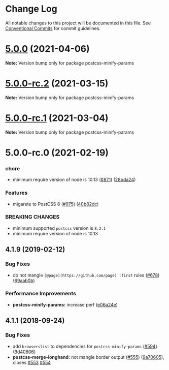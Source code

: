 # Change Log

All notable changes to this project will be documented in this file.
See [Conventional Commits](https://conventionalcommits.org) for commit guidelines.

# [5.0.0](https://github.com/cssnano/cssnano/compare/postcss-minify-params@5.0.0-rc.2...postcss-minify-params@5.0.0) (2021-04-06)

**Note:** Version bump only for package postcss-minify-params





# [5.0.0-rc.2](https://github.com/cssnano/cssnano/compare/postcss-minify-params@5.0.0-rc.1...postcss-minify-params@5.0.0-rc.2) (2021-03-15)

**Note:** Version bump only for package postcss-minify-params





# [5.0.0-rc.1](https://github.com/cssnano/cssnano/compare/postcss-minify-params@5.0.0-rc.0...postcss-minify-params@5.0.0-rc.1) (2021-03-04)

**Note:** Version bump only for package postcss-minify-params





# 5.0.0-rc.0 (2021-02-19)


### chore

* minimum require version of node is 10.13 ([#871](https://github.com/cssnano/cssnano/issues/871)) ([28bda24](https://github.com/cssnano/cssnano/commit/28bda243e32ce3ba89b3c358a5f78727b3732f11))


### Features

* migarete to PostCSS 8 ([#975](https://github.com/cssnano/cssnano/issues/975)) ([40b82dc](https://github.com/cssnano/cssnano/commit/40b82dca7f53ac02cd4fe62846dec79b898ccb49))


### BREAKING CHANGES

* minimum supported `postcss` version is `8.2.1`
* minimum require version of node is 10.13



## 4.1.9 (2019-02-12)


### Bug Fixes

* do not mangle `[@page](https://github.com/page) :first` rules ([#678](https://github.com/cssnano/cssnano/issues/678)) ([69aab0b](https://github.com/cssnano/cssnano/commit/69aab0b527198979e2232a57554cf888ad868231))


### Performance Improvements

* **postcss-minify-params:** increase perf ([e06a24e](https://github.com/cssnano/cssnano/commit/e06a24e44aae8935290b7bc05d9da51b99367d2b))



## 4.1.1 (2018-09-24)


### Bug Fixes

* add `browserslist` to dependencies for `postcss-minify-params` ([#594](https://github.com/cssnano/cssnano/issues/594)) ([9d40806](https://github.com/cssnano/cssnano/commit/9d40806151026dcd2272dc22a76009b27224d512))
* **postcss-merge-longhand:** not mangle border output ([#555](https://github.com/cssnano/cssnano/issues/555)) ([9a70605](https://github.com/cssnano/cssnano/commit/9a706050b621e7795a9bf74eb7110b5c81804ffe)), closes [#553](https://github.com/cssnano/cssnano/issues/553) [#554](https://github.com/cssnano/cssnano/issues/554)
